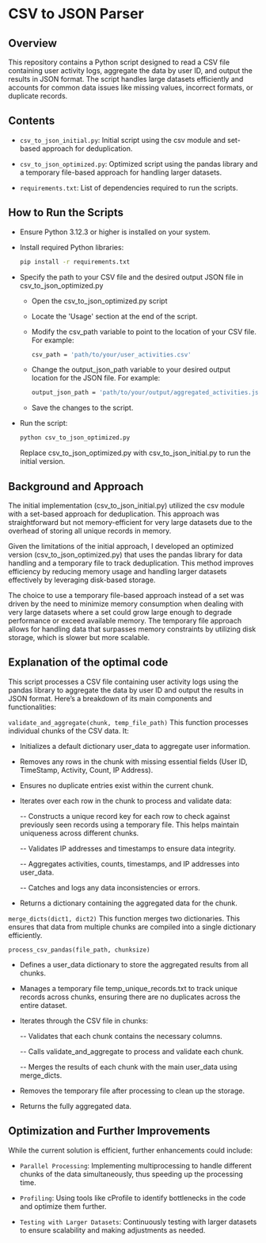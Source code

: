 # CSV to JSON Parser

## Overview
This repository contains a Python script designed to read a CSV file containing user activity logs, aggregate the data by user ID, and output the results in JSON format. The script handles large datasets efficiently and accounts for common data issues like missing values, incorrect formats, or duplicate records.

## Contents
- `csv_to_json_initial.py`: Initial script using the csv module and set-based approach for deduplication.

- `csv_to_json_optimized.py`: Optimized script using the pandas library and a temporary file-based approach for handling larger datasets.

- `requirements.txt`: List of dependencies required to run the scripts.

## How to Run the Scripts
- Ensure Python 3.12.3 or higher is installed on your system.

- Install required Python libraries:
    ```bash
    pip install -r requirements.txt
    ```
- Specify the path to your CSV file and the desired output JSON file in csv_to_json_optimized.py  

    - Open the csv_to_json_optimized.py script  
    - Locate the 'Usage' section at the end of the script.  
    - Modify the csv_path variable to point to the location of your CSV file. For example:
  
        ```bash
        csv_path = 'path/to/your/user_activities.csv'
        ```
    - Change the output_json_path variable to your desired output location for the JSON file. For example:  
  
        ```bash
        output_json_path = 'path/to/your/output/aggregated_activities.json'
        ```
    - Save the changes to the script.

- Run the script:
    ```bash
    python csv_to_json_optimized.py
    ```
    Replace csv_to_json_optimized.py with csv_to_json_initial.py to run the initial version.

## Background and Approach

The initial implementation (csv_to_json_initial.py) utilized the csv module with a set-based approach for deduplication. This approach was straightforward but not memory-efficient for very large datasets due to the overhead of storing all unique records in memory.

Given the limitations of the initial approach, I developed an optimized version (csv_to_json_optimized.py) that uses the pandas library for data handling and a temporary file to track deduplication. This method improves efficiency by reducing memory usage and handling larger datasets effectively by leveraging disk-based storage.

The choice to use a temporary file-based approach instead of a set was driven by the need to minimize memory consumption when dealing with very large datasets where a set could grow large enough to degrade performance or exceed available memory. The temporary file approach allows for handling data that surpasses memory constraints by utilizing disk storage, which is slower but more scalable.

## Explanation of the optimal code

This script processes a CSV file containing user activity logs using the pandas library to aggregate the data by user ID and output the results in JSON format. Here’s a breakdown of its main components and functionalities:

`validate_and_aggregate(chunk, temp_file_path)`
This function processes individual chunks of the CSV data. It:

- Initializes a default dictionary user_data to aggregate user information.
  
- Removes any rows in the chunk with missing essential fields (User ID, TimeStamp, Activity, Count, IP Address).

- Ensures no duplicate entries exist within the current chunk.

- Iterates over each row in the chunk to process and validate data:

    -- Constructs a unique record key for each row to check against previously seen records using a temporary file. This helps maintain uniqueness across different chunks.

    -- Validates IP addresses and timestamps to ensure data integrity.

    -- Aggregates activities, counts, timestamps, and IP addresses into user_data.

    -- Catches and logs any data inconsistencies or errors.
- Returns a dictionary containing the aggregated data for the chunk.

`merge_dicts(dict1, dict2)`
This function merges two dictionaries. This ensures that data from multiple chunks are compiled into a single dictionary efficiently.

`process_csv_pandas(file_path, chunksize)`
- Defines a user_data dictionary to store the aggregated results from all chunks.
- Manages a temporary file temp_unique_records.txt to track unique records across chunks, ensuring there are no duplicates across the entire dataset.
- Iterates through the CSV file in chunks:

    -- Validates that each chunk contains the necessary columns.

    -- Calls validate_and_aggregate to process and validate each chunk.

    -- Merges the results of each chunk with the main user_data using merge_dicts.

- Removes the temporary file after processing to clean up the storage.  

- Returns the fully aggregated data.


## Optimization and Further Improvements

While the current solution is efficient, further enhancements could include:

- `Parallel Processing`: Implementing multiprocessing to handle different chunks of the data simultaneously, thus speeding up the processing time.

- `Profiling`: Using tools like cProfile to identify bottlenecks in the code and optimize them further.

- `Testing with Larger Datasets`: Continuously testing with larger datasets to ensure scalability and making adjustments as needed.

